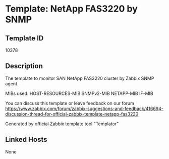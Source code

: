 # Template: NetApp FAS3220 by SNMP

## Template ID
10378

## Description
The template to monitor SAN NetApp FAS3220 cluster by Zabbix SNMP agent.

MIBs used:
HOST-RESOURCES-MIB
SNMPv2-MIB
NETAPP-MIB
IF-MIB

You can discuss this template or leave feedback on our forum https://www.zabbix.com/forum/zabbix-suggestions-and-feedback/416694-discussion-thread-for-official-zabbix-template-netapp-fas3220

Generated by official Zabbix template tool "Templator"

## Linked Hosts
None


